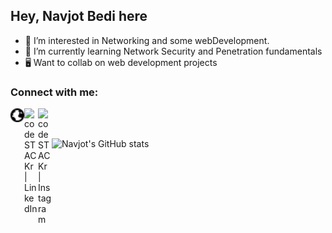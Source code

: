 ## Hey, Navjot Bedi here

- 👀 I’m interested in Networking and some webDevelopment.
- 🌱 I’m currently learning Network Security and Penetration fundamentals
- 🖥 Want to collab on web development projects 


### Connect with me:

[<img align="left" alt="codeSTACKr.com" width="22px" src="https://raw.githubusercontent.com/iconic/open-iconic/master/svg/globe.svg" />][website]
[<img align="left" alt="codeSTACKr | LinkedIn" width="22px" src="https://cdn.jsdelivr.net/npm/simple-icons@v3/icons/linkedin.svg" />][linkedin]
[<img align="left" alt="codeSTACKr | Instagram" width="22px" src="https://cdn.jsdelivr.net/npm/simple-icons@v3/icons/instagram.svg" />][instagram]

<br />

<br />



  ![Navjot's GitHub stats](https://github-readme-stats.vercel.app/api?username=nav-j0t&show_icons=true&theme=dracula)





<!---
nav-j0t/nav-j0t is a ✨ special ✨ repository because its `README.md` (this file) appears on your GitHub profile.
You can click the Preview link to take a look at your changes.
--->



[website]: https://google.ca/
[instagram]: https://www.instagram.com/nav.jot.bedi/
[linkedin]: https://www.linkedin.com/in/navjotsinghbedi2001/
